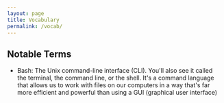 ```yaml
---
layout: page
title: Vocabulary
permalink: /vocab/
---
```


## Notable Terms

- Bash: The Unix command-line interface (CLI). You'll also see it called the terminal, the command line, or the shell. It's a command language that allows us to work with files on our computers in a way that's far more efficient and powerful than using a GUI (graphical user interface)